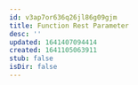 ```yaml
---
id: v3ap7or636q26jl86g09gjm
title: Function Rest Parameter
desc: ''
updated: 1641407094414
created: 1641105063911
stub: false
isDir: false
---
```






